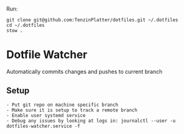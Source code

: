 Run:
```
git clone git@github.com:TenzinPlatter/dotfiles.git ~/.dotfiles
cd ~/.dotfiles
stow .
```

# Dotfile Watcher
Automatically commits changes and pushes to current branch

## Setup
    - Put git repo on machine specific branch
    - Make sure it is setup to track a remote branch
    - Enable user systemd service
    - Debug any issues by looking at logs in: journalctl --user -u dotfiles-watcher.service -f
